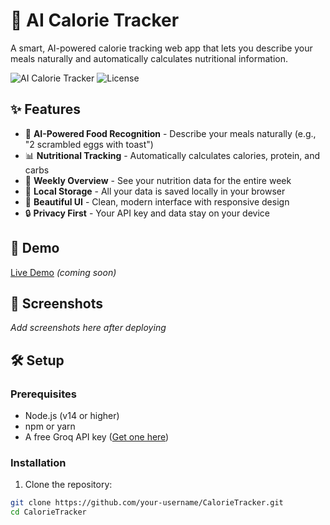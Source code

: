 # 🍎 AI Calorie Tracker

A smart, AI-powered calorie tracking web app that lets you describe your meals naturally and automatically calculates nutritional information.

![AI Calorie Tracker](https://img.shields.io/badge/AI-Powered-blue)
![License](https://img.shields.io/badge/license-MIT-green)

## ✨ Features

- 🤖 **AI-Powered Food Recognition** - Describe your meals naturally (e.g., "2 scrambled eggs with toast")
- 📊 **Nutritional Tracking** - Automatically calculates calories, protein, and carbs
- 📅 **Weekly Overview** - See your nutrition data for the entire week
- 💾 **Local Storage** - All your data is saved locally in your browser
- 🎨 **Beautiful UI** - Clean, modern interface with responsive design
- 🔒 **Privacy First** - Your API key and data stay on your device

## 🚀 Demo

[Live Demo](https://your-username.github.io/CalorieTracker) *(coming soon)*

## 📸 Screenshots

*Add screenshots here after deploying*

## 🛠️ Setup

### Prerequisites

- Node.js (v14 or higher)
- npm or yarn
- A free Groq API key ([Get one here](https://console.groq.com/keys))

### Installation

1. Clone the repository:
```bash
git clone https://github.com/your-username/CalorieTracker.git
cd CalorieTracker
```
